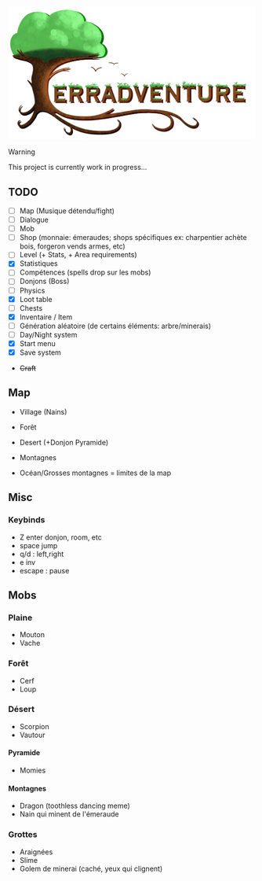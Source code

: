 <img src="assets/gui/main_menu/logo.png">

> [!WARNING]
> This project is currently work in progress...

## TODO
- [ ] Map (Musique détendu/fight)
- [ ] Dialogue
- [ ] Mob
- [ ] Shop (monnaie: émeraudes; shops spécifiques ex: charpentier achète bois, forgeron vends armes, etc)
- [ ] Level (+ Stats, + Area requirements)
- [x] Statistiques
- [ ] Compétences (spells drop sur les mobs)
- [ ] Donjons (Boss)
- [ ] Physics
- [x] Loot table
- [ ] Chests
- [x] Inventaire /  Item
- [ ] Génération aléatoire (de certains éléments: arbre/minerais)
- [ ] Day/Night system
- [x] Start menu
- [x] Save system
- ~~Craft~~

## Map
- Village (Nains)
- Forêt
- Desert (+Donjon Pyramide)
- Montagnes

- Océan/Grosses montagnes = limites de la map

## Misc
### Keybinds
- Z enter donjon, room, etc
- space jump
- q/d : left,right
- e inv
- escape : pause


## Mobs
### Plaine
- Mouton
- Vache

### Forêt
- Cerf
- Loup

### Désert
- Scorpion
- Vautour
#### Pyramide
- Momies

#### Montagnes
- Dragon (toothless dancing meme)
- Nain qui minent de l'émeraude

### Grottes
- Araignées
- Slime
- Golem de minerai (caché, yeux qui clignent)